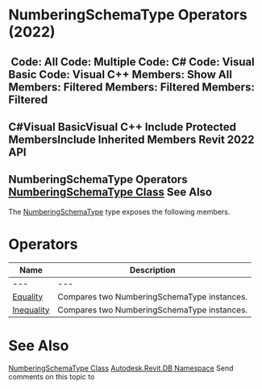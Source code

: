 # NumberingSchemaType Operators (2022)

﻿
 Code: All Code: Multiple Code: C# Code: Visual Basic Code: Visual C++  Members: Show All Members: Filtered Members: Filtered Members: Filtered   
---  
C#Visual BasicVisual C++
Include Protected MembersInclude Inherited Members
Revit 2022 API  
---  
NumberingSchemaType Operators  
[NumberingSchemaType Class](da916345-8494-ff19-96d0-1a2d0377a02e.md "NumberingSchemaType Class") See Also  
---  
The [NumberingSchemaType](da916345-8494-ff19-96d0-1a2d0377a02e.md "NumberingSchemaType Class") type exposes the following members.
# Operators
| Name | Description |
| --- | --- |
| --- | --- | --- |
| [Equality](f99f9bfd-bac8-18c6-07a6-d9995bd02315.md "Equality Operator") | Compares two NumberingSchemaType instances. |
| [Inequality](d826dd1f-8550-cf0c-d2e6-ac3a6e93d4d2.md "Inequality Operator") | Compares two NumberingSchemaType instances. |

# See Also
[NumberingSchemaType Class](da916345-8494-ff19-96d0-1a2d0377a02e.md "NumberingSchemaType Class")
[Autodesk.Revit.DB Namespace](87546ba7-461b-c646-cbb1-2cb8f5bff8b2.md "Autodesk.Revit.DB Namespace")
Send comments on this topic to 